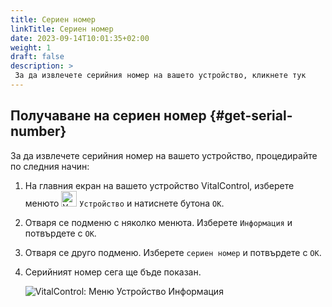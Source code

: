 ```yaml
---
title: Сериен номер
linkTitle: Сериен номер
date: 2023-09-14T10:01:35+02:00
weight: 1
draft: false
description: >
 За да извлечете серийния номер на вашето устройство, кликнете тук
---
```

## Получаване на сериен номер {#get-serial-number}

За да извлечете серийния номер на вашето устройство, процедирайте по следния начин:

1. На главния екран на вашето устройство VitalControl, изберете менюто <img src="/icons/device.svg" width="25" align="bottom" alt="Устройство" />  `Устройство` и натиснете бутона `OK`.

2. Отваря се подменю с няколко менюта. Изберете `Информация` и потвърдете с `OK`.

3. Отваря се друго подменю. Изберете `сериен номер` и потвърдете с `OK`.

4. Серийният номер сега ще бъде показан.

   ![VitalControl: Меню Устройство Информация](../images/serialnumber.png "Получаване на сериен номер")
